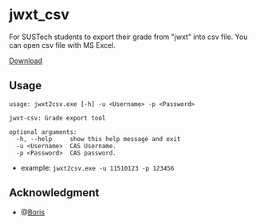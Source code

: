 # jwxt_csv

For SUSTech students to export their grade from "jwxt" into csv file. You can open csv file with MS Excel.

[Download](https://github.com/liziwl/jwxt_csv/releases)

## Usage

```
usage: jwxt2csv.exe [-h] -u <Username> -p <Password>

jwxt-csv: Grade export tool

optional arguments:
  -h, --help     show this help message and exit
  -u <Username>  CAS Username.
  -p <Password>  CAS password.
```

* example: `jwxt2csv.exe -u 11510123 -p 123456`

## Acknowledgment

* @[Boris](https://github.com/BorisChenCZY)
